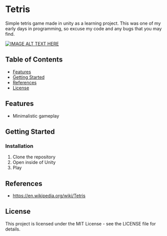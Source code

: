 ﻿# Tetris

Simple tetris game made in unity as a learning project. This was one of my early days in programming, so excuse my code and any bugs
that you may find.

[![IMAGE ALT TEXT HERE](https://img.youtube.com/vi/o-4YjLdWq4w/0.jpg)](https://www.youtube.com/watch?v=o-4YjLdWq4w)

## Table of Contents
- [Features](#features)
- [Getting Started](#getting-started)
- [References](#references)
- [License](#license)

## Features
* Minimalistic gameplay

## Getting Started

### Installation

1. Clone the repository
2. Open inside of Unity
3. Play

## References

- https://en.wikipedia.org/wiki/Tetris

## License

This project is licensed under the MIT License - see the LICENSE file for details.